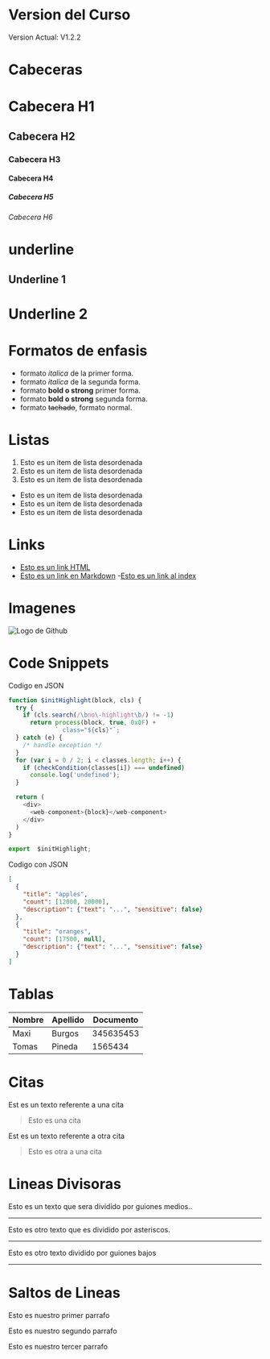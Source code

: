 # Version del Curso
Version Actual: V1.2.2

# Cabeceras
# Cabecera H1
## Cabecera H2
### Cabecera H3
#### Cabecera H4
##### Cabecera H5
###### Cabecera H6

# underline
Underline 1
-----------

Underline 2
===========

# Formatos de enfasis
- formato *italica* de la primer forma.
- formato _italica_ de la segunda forma.
- formato **bold o strong** primer forma.
- formato __bold o strong__ segunda forma.
- formato ~~tachado~~, formato normal.

# Listas
1. Esto es un item de lista desordenada
2. Esto es un item de lista desordenada
3. Esto es un item de lista desordenada

- Esto es un item de lista desordenada
- Esto es un item de lista desordenada
- Esto es un item de lista desordenada

# Links
- <a href="http://www.google.com">Esto es un link HTML</a>
- [Esto es un link en Markdown](http://www.google.com)
-[Esto es un link al index](index.html)

# Imagenes
![Logo de Github](https://github.githubassets.com/images/modules/logos_page/GitHub-Mark.png)

# Code Snippets
Codigo en JSON

```JavaScript
function $initHighlight(block, cls) {
  try {
    if (cls.search(/\bno\-highlight\b/) != -1)
      return process(block, true, 0x0F) +
             ` class="${cls}"`;
  } catch (e) {
    /* handle exception */
  }
  for (var i = 0 / 2; i < classes.length; i++) {
    if (checkCondition(classes[i]) === undefined)
      console.log('undefined');
  }

  return (
    <div>
      <web-component>{block}</web-component>
    </div>
  )
}

export  $initHighlight;
```
Codigo con JSON
```JSON
[
  {
    "title": "apples",
    "count": [12000, 20000],
    "description": {"text": "...", "sensitive": false}
  },
  {
    "title": "oranges",
    "count": [17500, null],
    "description": {"text": "...", "sensitive": false}
  }
]
```

# Tablas
|Nombre|Apellido|Documento|
|------|--------|---------|
|Maxi  |Burgos  |345635453|
|Tomas |Pineda  |1565434  |

# Citas
Est es un texto referente a una cita
> Esto es una cita

Est es un texto referente a otra cita
> Esto es otra a una cita

# Lineas Divisoras
Esto es un texto que sera dividido por guiones medios..

---
Esto es otro texto que es dividido por asteriscos.

***

Esto es otro texto dividido por guiones bajos

___

# Saltos de Lineas
Esto es nuestro primer parrafo

Esto es nuestro segundo parrafo

Esto es nuestro tercer parrafo